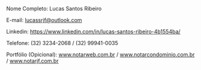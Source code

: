 Nome Completo: Lucas Santos Ribeiro

E-mail: lucassrjf@outlook.com

Linkedin: https://www.linkedin.com/in/lucas-santos-ribeiro-4b1554ba/

Telefone: (32) 3234-2068 / (32) 99941-0035

Portfólio (Opicional): www.notarweb.com.br / www.notarcondominio.com.br / www.notarjf.com.br
